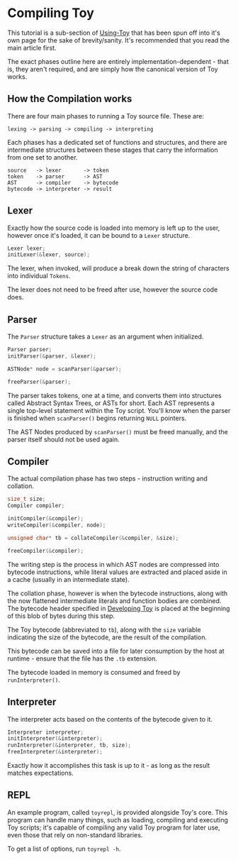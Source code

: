 # Compiling Toy

This tutorial is a sub-section of [Using-Toy](using-toy) that has been spun off into it's own page for the sake of brevity/sanity. It's recommended that you read the main article first.

The exact phases outline here are entirely implementation-dependent - that is, they aren't required, and are simply how the canonical version of Toy works.

## How the Compilation works

There are four main phases to running a Toy source file. These are:

```
lexing -> parsing -> compiling -> interpreting
```

Each phases has a dedicated set of functions and structures, and there are intermediate structures between these stages that carry the information from one set to another.

```
source   -> lexer       -> token
token    -> parser      -> AST
AST      -> compiler    -> bytecode
bytecode -> interpreter -> result
```

## Lexer

Exactly how the source code is loaded into memory is left up to the user, however once it's loaded, it can be bound to a `Lexer` structure.

```c
Lexer lexer;
initLexer(&lexer, source);
```

The lexer, when invoked, will produce a break down the string of characters into individual `Tokens`.

The lexer does not need to be freed after use, however the source code does.

## Parser

The `Parser` structure takes a `Lexer` as an argument when initialized.

```c
Parser parser; 
initParser(&parser, &lexer);

ASTNode* node = scanParser(&parser);

freeParser(&parser);
```

The parser takes tokens, one at a time, and converts them into structures called Abstract Syntax Trees, or ASTs for short. Each AST represents a single top-level statement within the Toy script. You'll know when the parser is finished when `scanParser()` begins returning `NULL` pointers.

The AST Nodes produced by `scanParser()` must be freed manually, and the parser itself should not be used again.

## Compiler

The actual compilation phase has two steps - instruction writing and collation.

```c
size_t size;
Compiler compiler;

initCompiler(&compiler);
writeCompiler(&compiler, node);

unsigned char* tb = collateCompiler(&compiler, &size);

freeCompiler(&compiler);
```

The writing step is the process in which AST nodes are compressed into bytecode instructions, while literal values are extracted and placed aside in a cache (usually in an intermediate state).

The collation phase, however is when the bytecode instructions, along with the now flattened intermediate literals and function bodies are combined. The bytecode header specified in [Developing Toy](developing-toy) is placed at the beginning of this blob of bytes during this step.

The Toy bytecode (abbreviated to `tb`), along with the `size` variable indicating the size of the bytecode, are the result of the compilation.

This bytecode can be saved into a file for later consumption by the host at runtime - ensure that the file has the `.tb` extension.

The bytecode loaded in memory is consumed and freed by `runInterpreter()`.

## Interpreter

The interpreter acts based on the contents of the bytecode given to it.

```c
Interpreter interpreter;
initInterpreter(&interpreter);
runInterpreter(&interpreter, tb, size);
freeInterpreter(&interpreter);
```

Exactly how it accomplishes this task is up to it - as long as the result matches expectations.

## REPL

An example program, called `toyrepl`, is provided alongside Toy's core. This program can handle many things, such as loading, compiling and executing Toy scripts; it's capable of compiling any valid Toy program for later use, even those that rely on non-standard libraries.

To get a list of options, run `toyrepl -h`.

